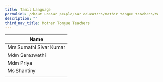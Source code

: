 ```yaml
---
title: Tamil Language
permalink: /about-us/our-people/our-educators/mother-tongue-teachers/tamil-language/
description: ""
third_nav_title: Mother Tongue Teachers
---
```

| Name |
|---|
| Mrs Sumathi Sivar Kumar |
| Mdm Saraswathi |
| Mdm Priya |
| Ms Shantiny |
| |